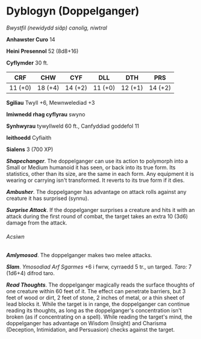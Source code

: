 # Dyblogyn (Doppelganger)

*Bwystfil (newidydd siâp) canolig, niwtral*

**Anhawster Curo** 14

**Heini Presennol** 52 (8d8+16)

**Cyflymder** 30 ft.

| CRF     | CHW     | CYF     | DLL     | DTH     | PRS     |
|---------|---------|---------|---------|---------|---------|
| 11 (+0) | 18 (+4) | 14 (+2) | 11 (+0) | 12 (+1) | 14 (+2) |

**Sgiliau** Twyll +6, Mewnwelediad +3

**Imiwnedd rhag cyflyrau** swyno

**Synhwyrau** tywyllweld 60 ft., Canfyddiad goddefol 11

**Ieithoedd** Cyfiaith

**Sialens** 3 (700 XP)

***Shapechanger***. The doppelganger can use its action to polymorph into a Small or Medium humanoid it has seen, or back into its true form. Its statistics, other than its size, are the same in each form. Any equipment it is wearing or carrying isn't transformed. It reverts to its true form if it dies.

***Ambusher***. The doppelganger has advantage on attack rolls against any creature it has surprised (synnu).

***Surprise Attack***. If the doppelganger surprises a creature and hits it with an attack during the first round of combat, the target takes an extra 10 (3d6) damage from the attack.

###### Acsiwn

***Amlymosod***. The doppelganger makes two melee attacks.

***Slam***. *Ymosodiad Arf Sgarmes* +6 i fwrw, cyrraedd 5 tr., un targed. *Taro:* 7 (1d6+4) difrod taro.

***Read Thoughts***. The doppelganger magically reads the surface thoughts of one creature within 60 feet of it. The effect can penetrate barriers, but 3 feet of wood or dirt, 2 feet of stone, 2 inches of metal, or a thin sheet of lead blocks it. While the target is in range, the doppelganger can continue reading its thoughts, as long as the doppelganger's concentration isn't broken (as if concentrating on a spell). While reading the target's mind, the doppelganger has advantage on Wisdom (Insight) and Charisma (Deception, Intimidation, and Persuasion) checks against the target.